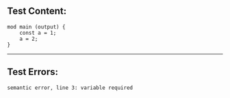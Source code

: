 
Test Content: 
-------------------------
```
mod main (output) { 
    const a = 1;
    a = 2;
}
```
------------------------

Test Errors:
-------------------------
```
semantic error, line 3: variable required
```
